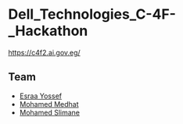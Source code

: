 # Dell_Technologies_C-4F-_Hackathon
https://c4f2.ai.gov.eg/



## Team

- [Esraa Yossef](https://www.facebook.com/esra.Mostafa.20.6/)
- [Mohamed Medhat](https://www.facebook.com/mohamed.medhat.5036/)
- [Mohamed Slimane](https://www.linkedin.com/in/mohamedslimane/)
